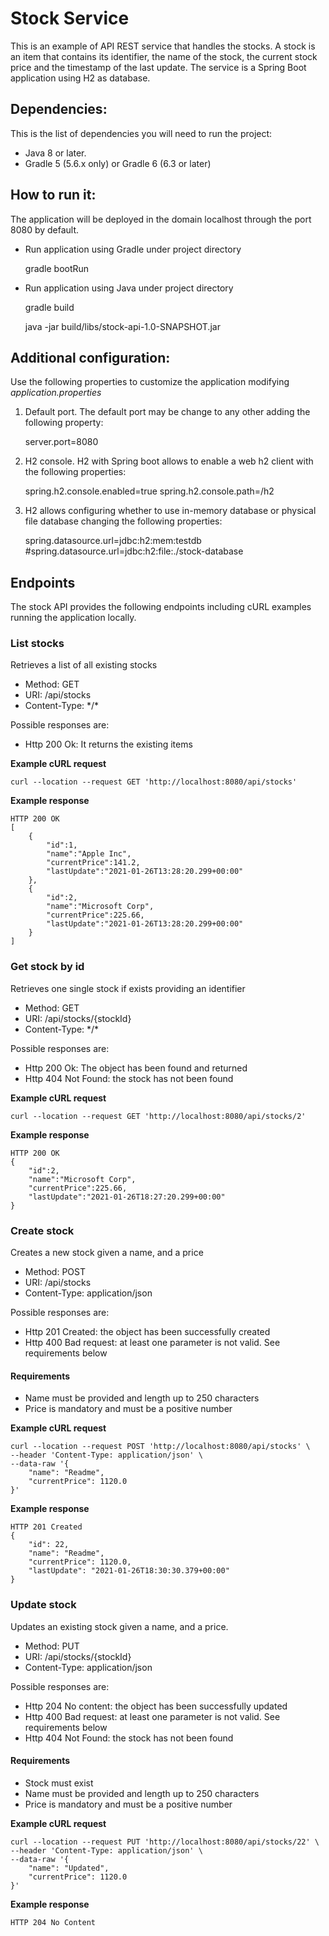 # Stock Service

This is an example of API REST service that handles the stocks. A stock is an item that contains its identifier, the name of the stock, the current stock price and the timestamp of the last update.
The service is a Spring Boot application using H2 as database.

## Dependencies:

This is the list of dependencies you will need to run the project:

- Java 8 or later.
- Gradle 5 (5.6.x only) or Gradle 6 (6.3 or later)
 
## How to run it:

The application will be deployed in the domain localhost through the port 8080 by default.

- Run application using Gradle under project directory


    gradle bootRun

- Run application using Java under project directory


    gradle build

    java -jar build/libs/stock-api-1.0-SNAPSHOT.jar

## Additional configuration:

Use the following properties to customize the application modifying _application.properties_

1. Default port. The default port may be change to any other adding the following property:


    server.port=8080

2. H2 console. H2 with Spring boot allows to enable a web h2 client with the following properties:


    spring.h2.console.enabled=true
    spring.h2.console.path=/h2

3. H2 allows configuring whether to use in-memory database or physical file database changing the following properties:


    spring.datasource.url=jdbc:h2:mem:testdb
    #spring.datasource.url=jdbc:h2:file:./stock-database

## Endpoints

The stock API provides the following endpoints including cURL examples running the application locally.


### List stocks

Retrieves a list of all existing stocks

- Method: GET
- URI: /api/stocks
- Content-Type: \*/\*

Possible responses are:

- Http 200 Ok: It returns the existing items

**Example cURL request**

    curl --location --request GET 'http://localhost:8080/api/stocks'

**Example response**

    HTTP 200 OK
    [
        {
            "id":1,
            "name":"Apple Inc",
            "currentPrice":141.2,
            "lastUpdate":"2021-01-26T13:28:20.299+00:00"
        },
        {
            "id":2,
            "name":"Microsoft Corp",
            "currentPrice":225.66,
            "lastUpdate":"2021-01-26T13:28:20.299+00:00"
        }
    ]

### Get stock by id

Retrieves one single stock if exists providing an identifier

- Method: GET
- URI: /api/stocks/{stockId}
- Content-Type: \*/\*

Possible responses are:

- Http 200 Ok: The object has been found and returned
- Http 404 Not Found: the stock has not been found

**Example cURL request**

    curl --location --request GET 'http://localhost:8080/api/stocks/2'

**Example response**

    HTTP 200 OK
    {
        "id":2,
        "name":"Microsoft Corp",
        "currentPrice":225.66,
        "lastUpdate":"2021-01-26T18:27:20.299+00:00"
    }


### Create stock

Creates a new stock given a name, and a price

- Method: POST
- URI: /api/stocks
- Content-Type: application/json

Possible responses are:

- Http 201 Created: the object has been successfully created
- Http 400 Bad request: at least one parameter is not valid. See requirements below

#### Requirements

- Name must be provided and length up to 250 characters
- Price is mandatory and must be a positive number

**Example cURL request**

    curl --location --request POST 'http://localhost:8080/api/stocks' \
    --header 'Content-Type: application/json' \
    --data-raw '{
        "name": "Readme",
        "currentPrice": 1120.0
    }'

**Example response**

    HTTP 201 Created
    {
        "id": 22,
        "name": "Readme",
        "currentPrice": 1120.0,
        "lastUpdate": "2021-01-26T18:30:30.379+00:00"
    }

### Update stock

Updates an existing stock given a name, and a price.

- Method: PUT
- URI: /api/stocks/{stockId}
- Content-Type: application/json

Possible responses are:

- Http 204 No content: the object has been successfully updated
- Http 400 Bad request: at least one parameter is not valid. See requirements below
- Http 404 Not Found: the stock has not been found

#### Requirements

- Stock must exist
- Name must be provided and length up to 250 characters
- Price is mandatory and must be a positive number

**Example cURL request**

    curl --location --request PUT 'http://localhost:8080/api/stocks/22' \
    --header 'Content-Type: application/json' \
    --data-raw '{
        "name": "Updated",
        "currentPrice": 1120.0
    }'

**Example response**

    HTTP 204 No Content

